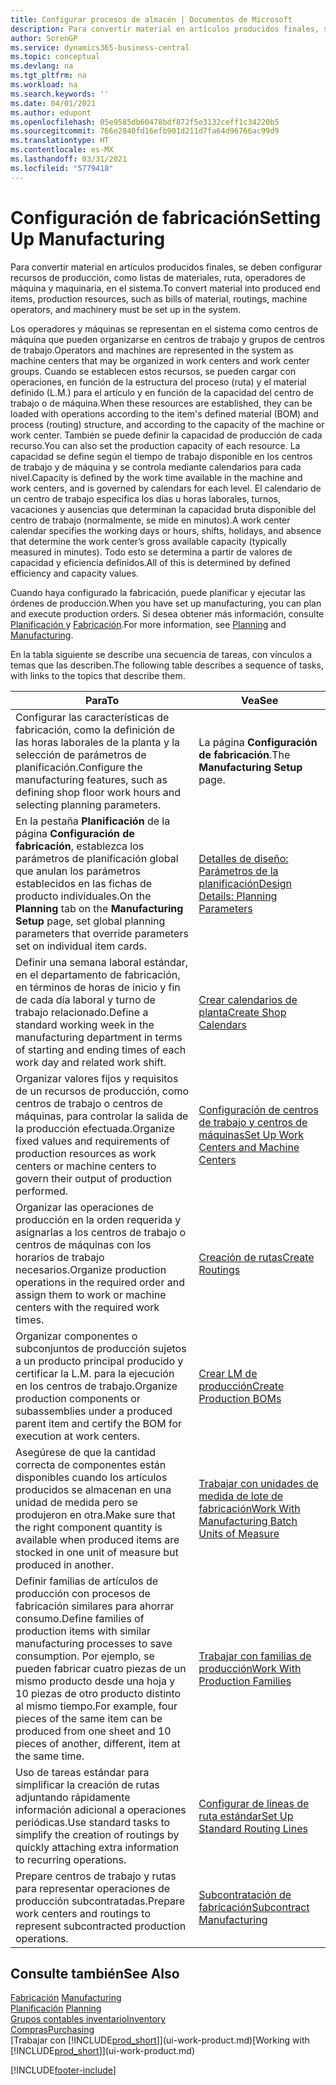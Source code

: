 ```yaml
---
title: Configurar procesos de almacén | Documentos de Microsoft
description: Para convertir material en artículos producidos finales, se deben configurar recursos de producción, como listas de materiales, ruta, operadores de máquina y maquinaria, en el sistema.
author: SorenGP
ms.service: dynamics365-business-central
ms.topic: conceptual
ms.devlang: na
ms.tgt_pltfrm: na
ms.workload: na
ms.search.keywords: ''
ms.date: 04/01/2021
ms.author: edupont
ms.openlocfilehash: 05e9585db60478bdf872f5e3132ceff1c34220b5
ms.sourcegitcommit: 766e2840fd16efb901d211d7fa64d96766ac99d9
ms.translationtype: HT
ms.contentlocale: es-MX
ms.lasthandoff: 03/31/2021
ms.locfileid: "5779418"
---
```

# <a name="setting-up-manufacturing"></a><span data-ttu-id="8ab6a-103">Configuración de fabricación</span><span class="sxs-lookup"><span data-stu-id="8ab6a-103">Setting Up Manufacturing</span></span>
<span data-ttu-id="8ab6a-104">Para convertir material en artículos producidos finales, se deben configurar recursos de producción, como listas de materiales, ruta, operadores de máquina y maquinaria, en el sistema.</span><span class="sxs-lookup"><span data-stu-id="8ab6a-104">To convert material into produced end items, production resources, such as bills of material, routings, machine operators, and machinery must be set up in the system.</span></span>

<span data-ttu-id="8ab6a-105">Los operadores y máquinas se representan en el sistema como centros de máquina que pueden organizarse en centros de trabajo y grupos de centros de trabajo.</span><span class="sxs-lookup"><span data-stu-id="8ab6a-105">Operators and machines are represented in the system as machine centers that may be organized in work centers and work center groups.</span></span> <span data-ttu-id="8ab6a-106">Cuando se establecen estos recursos, se pueden cargar con operaciones, en función de la estructura del proceso (ruta) y el material definido (L.M.) para el artículo y en función de la capacidad del centro de trabajo o de máquina.</span><span class="sxs-lookup"><span data-stu-id="8ab6a-106">When these resources are established, they can be loaded with operations according to the item's defined material (BOM) and process (routing) structure, and according to the capacity of the machine or work center.</span></span> <span data-ttu-id="8ab6a-107">También se puede definir la capacidad de producción de cada recurso.</span><span class="sxs-lookup"><span data-stu-id="8ab6a-107">You can also set the production capacity of each resource.</span></span> <span data-ttu-id="8ab6a-108">La capacidad se define según el tiempo de trabajo disponible en los centros de trabajo y de máquina y se controla mediante calendarios para cada nivel.</span><span class="sxs-lookup"><span data-stu-id="8ab6a-108">Capacity is defined by the work time available in the machine and work centers, and is governed by calendars for each level.</span></span> <span data-ttu-id="8ab6a-109">El calendario de un centro de trabajo especifica los días u horas laborales, turnos, vacaciones y ausencias que determinan la capacidad bruta disponible del centro de trabajo (normalmente, se mide en minutos).</span><span class="sxs-lookup"><span data-stu-id="8ab6a-109">A work center calendar specifies the working days or hours, shifts, holidays, and absence that determine the work center’s gross available capacity (typically measured in minutes).</span></span> <span data-ttu-id="8ab6a-110">Todo esto se determina a partir de valores de capacidad y eficiencia definidos.</span><span class="sxs-lookup"><span data-stu-id="8ab6a-110">All of this is determined by defined efficiency and capacity values.</span></span>  

<span data-ttu-id="8ab6a-111">Cuando haya configurado la fabricación, puede planificar y ejecutar las órdenes de producción.</span><span class="sxs-lookup"><span data-stu-id="8ab6a-111">When you have set up manufacturing, you can plan and execute production orders.</span></span> <span data-ttu-id="8ab6a-112">Si desea obtener más información, consulte [Planificación ](production-planning.md) y [Fabricación](production-manage-manufacturing.md).</span><span class="sxs-lookup"><span data-stu-id="8ab6a-112">For more information, see [Planning](production-planning.md) and [Manufacturing](production-manage-manufacturing.md).</span></span>  



 <span data-ttu-id="8ab6a-113">En la tabla siguiente se describe una secuencia de tareas, con vínculos a temas que las describen.</span><span class="sxs-lookup"><span data-stu-id="8ab6a-113">The following table describes a sequence of tasks, with links to the topics that describe them.</span></span>   

|<span data-ttu-id="8ab6a-114">**Para**</span><span class="sxs-lookup"><span data-stu-id="8ab6a-114">**To**</span></span>|<span data-ttu-id="8ab6a-115">**Vea**</span><span class="sxs-lookup"><span data-stu-id="8ab6a-115">**See**</span></span>|  
|------------|-------------|  
|<span data-ttu-id="8ab6a-116">Configurar las características de fabricación, como la definición de las horas laborales de la planta y la selección de parámetros de planificación.</span><span class="sxs-lookup"><span data-stu-id="8ab6a-116">Configure the manufacturing features, such as defining shop floor work hours and selecting planning parameters.</span></span>|<span data-ttu-id="8ab6a-117">La página **Configuración de fabricación**.</span><span class="sxs-lookup"><span data-stu-id="8ab6a-117">The **Manufacturing Setup** page.</span></span>|
|<span data-ttu-id="8ab6a-118">En la pestaña **Planificación** de la página **Configuración de fabricación**, establezca los parámetros de planificación global que anulan los parámetros establecidos en las fichas de producto individuales.</span><span class="sxs-lookup"><span data-stu-id="8ab6a-118">On the **Planning** tab on the **Manufacturing Setup** page, set global planning parameters that override parameters set on individual item cards.</span></span>|[<span data-ttu-id="8ab6a-119">Detalles de diseño: Parámetros de la planificación</span><span class="sxs-lookup"><span data-stu-id="8ab6a-119">Design Details: Planning Parameters</span></span>](design-details-planning-parameters.md)|
|<span data-ttu-id="8ab6a-120">Definir una semana laboral estándar, en el departamento de fabricación, en términos de horas de inicio y fin de cada día laboral y turno de trabajo relacionado.</span><span class="sxs-lookup"><span data-stu-id="8ab6a-120">Define a standard working week in the manufacturing department in terms of starting and ending times of each work day and related work shift.</span></span>|[<span data-ttu-id="8ab6a-121">Crear calendarios de planta</span><span class="sxs-lookup"><span data-stu-id="8ab6a-121">Create Shop Calendars</span></span>](production-how-to-create-work-center-calendars.md)|  
|<span data-ttu-id="8ab6a-122">Organizar valores fijos y requisitos de un recursos de producción, como centros de trabajo o centros de máquinas, para controlar la salida de la producción efectuada.</span><span class="sxs-lookup"><span data-stu-id="8ab6a-122">Organize fixed values and requirements of production resources as work centers or machine centers to govern their output of production performed.</span></span>|[<span data-ttu-id="8ab6a-123">Configuración de centros de trabajo y centros de máquinas</span><span class="sxs-lookup"><span data-stu-id="8ab6a-123">Set Up Work Centers and Machine Centers</span></span>](production-how-to-set-up-work-and-machine-centers.md)|
|<span data-ttu-id="8ab6a-124">Organizar las operaciones de producción en la orden requerida y asignarlas a los centros de trabajo o centros de máquinas con los horarios de trabajo necesarios.</span><span class="sxs-lookup"><span data-stu-id="8ab6a-124">Organize production operations in the required order and assign them to work or machine centers with the required work times.</span></span>|[<span data-ttu-id="8ab6a-125">Creación de rutas</span><span class="sxs-lookup"><span data-stu-id="8ab6a-125">Create Routings</span></span>](production-how-to-create-routings.md)|
|<span data-ttu-id="8ab6a-126">Organizar componentes o subconjuntos de producción sujetos a un producto principal producido y certificar la L.M. para la ejecución en los centros de trabajo.</span><span class="sxs-lookup"><span data-stu-id="8ab6a-126">Organize production components or subassemblies under a produced parent item and certify the BOM for execution at work centers.</span></span>|[<span data-ttu-id="8ab6a-127">Crear LM de producción</span><span class="sxs-lookup"><span data-stu-id="8ab6a-127">Create Production BOMs</span></span>](production-how-to-create-production-boms.md)|
|<span data-ttu-id="8ab6a-128">Asegúrese de que la cantidad correcta de componentes están disponibles cuando los artículos producidos se almacenan en una unidad de medida pero se produjeron en otra.</span><span class="sxs-lookup"><span data-stu-id="8ab6a-128">Make sure that the right component quantity is available when produced items are stocked in one unit of measure but produced in another.</span></span>|[<span data-ttu-id="8ab6a-129">Trabajar con unidades de medida de lote de fabricación</span><span class="sxs-lookup"><span data-stu-id="8ab6a-129">Work With Manufacturing Batch Units of Measure</span></span>](production-how-to-use-the-manufacturing-batch-unit-of-measure.md)|  
|<span data-ttu-id="8ab6a-130">Definir familias de artículos de producción con procesos de fabricación similares para ahorrar consumo.</span><span class="sxs-lookup"><span data-stu-id="8ab6a-130">Define families of production items with similar manufacturing processes to save consumption.</span></span> <span data-ttu-id="8ab6a-131">Por ejemplo, se pueden fabricar cuatro piezas de un mismo producto desde una hoja y 10 piezas de otro producto distinto al mismo tiempo.</span><span class="sxs-lookup"><span data-stu-id="8ab6a-131">For example, four pieces of the same item can be produced from one sheet and 10 pieces of another, different, item at the same time.</span></span>|[<span data-ttu-id="8ab6a-132">Trabajar con familias de producción</span><span class="sxs-lookup"><span data-stu-id="8ab6a-132">Work With Production Families</span></span>](production-how-work-family.md)|
|<span data-ttu-id="8ab6a-133">Uso de tareas estándar para simplificar la creación de rutas adjuntando rápidamente información adicional a operaciones periódicas.</span><span class="sxs-lookup"><span data-stu-id="8ab6a-133">Use standard tasks to simplify the creation of routings by quickly attaching extra information to recurring operations.</span></span>|[<span data-ttu-id="8ab6a-134">Configurar de líneas de ruta estándar</span><span class="sxs-lookup"><span data-stu-id="8ab6a-134">Set Up Standard Routing Lines</span></span>](production-how-set-up-standard-routing-lines.md)|  
|<span data-ttu-id="8ab6a-135">Prepare centros de trabajo y rutas para representar operaciones de producción subcontratadas.</span><span class="sxs-lookup"><span data-stu-id="8ab6a-135">Prepare work centers and routings to represent subcontracted production operations.</span></span>|[<span data-ttu-id="8ab6a-136">Subcontratación de fabricación</span><span class="sxs-lookup"><span data-stu-id="8ab6a-136">Subcontract Manufacturing</span></span>](production-how-to-subcontract-manufacturing.md)|  

## <a name="see-also"></a><span data-ttu-id="8ab6a-137">Consulte también</span><span class="sxs-lookup"><span data-stu-id="8ab6a-137">See Also</span></span>
<span data-ttu-id="8ab6a-138">[Fabricación](production-manage-manufacturing.md)  </span><span class="sxs-lookup"><span data-stu-id="8ab6a-138">[Manufacturing](production-manage-manufacturing.md)  </span></span>  
<span data-ttu-id="8ab6a-139">[Planificación](production-planning.md) </span><span class="sxs-lookup"><span data-stu-id="8ab6a-139">[Planning](production-planning.md) </span></span>  
[<span data-ttu-id="8ab6a-140">Grupos contables inventario</span><span class="sxs-lookup"><span data-stu-id="8ab6a-140">Inventory</span></span>](inventory-manage-inventory.md)  
[<span data-ttu-id="8ab6a-141">Compras</span><span class="sxs-lookup"><span data-stu-id="8ab6a-141">Purchasing</span></span>](purchasing-manage-purchasing.md)  
<span data-ttu-id="8ab6a-142">[Trabajar con [!INCLUDE[prod_short](includes/prod_short.md)]](ui-work-product.md)</span><span class="sxs-lookup"><span data-stu-id="8ab6a-142">[Working with [!INCLUDE[prod_short](includes/prod_short.md)]](ui-work-product.md)</span></span>


[!INCLUDE[footer-include](includes/footer-banner.md)]